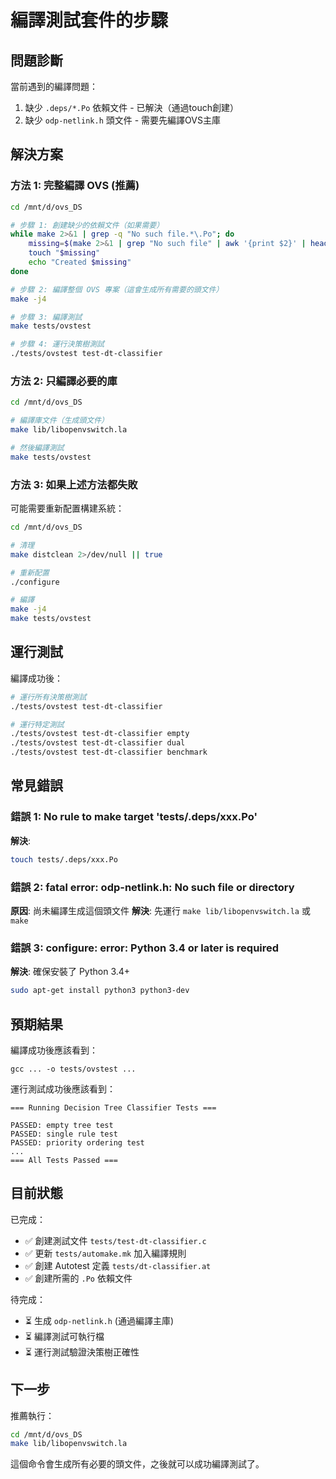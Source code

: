 # 編譯測試套件的步驟

## 問題診斷

當前遇到的編譯問題：
1. 缺少 `.deps/*.Po` 依賴文件 - 已解決（通過touch創建）
2. 缺少 `odp-netlink.h` 頭文件 - 需要先編譯OVS主庫

## 解決方案

### 方法 1: 完整編譯 OVS (推薦)

```bash
cd /mnt/d/ovs_DS

# 步驟 1: 創建缺少的依賴文件（如果需要）
while make 2>&1 | grep -q "No such file.*\.Po"; do 
    missing=$(make 2>&1 | grep "No such file" | awk '{print $2}' | head -1 | tr -d ':')
    touch "$missing"
    echo "Created $missing"
done

# 步驟 2: 編譯整個 OVS 專案（這會生成所有需要的頭文件）
make -j4

# 步驟 3: 編譯測試
make tests/ovstest

# 步驟 4: 運行決策樹測試
./tests/ovstest test-dt-classifier
```

### 方法 2: 只編譯必要的庫

```bash
cd /mnt/d/ovs_DS

# 編譯庫文件（生成頭文件）
make lib/libopenvswitch.la

# 然後編譯測試
make tests/ovstest
```

### 方法 3: 如果上述方法都失敗

可能需要重新配置構建系統：

```bash
cd /mnt/d/ovs_DS

# 清理
make distclean 2>/dev/null || true

# 重新配置
./configure

# 編譯
make -j4
make tests/ovstest
```

## 運行測試

編譯成功後：

```bash
# 運行所有決策樹測試
./tests/ovstest test-dt-classifier

# 運行特定測試
./tests/ovstest test-dt-classifier empty
./tests/ovstest test-dt-classifier dual
./tests/ovstest test-dt-classifier benchmark
```

## 常見錯誤

### 錯誤 1: No rule to make target 'tests/.deps/xxx.Po'
**解決**: 
```bash
touch tests/.deps/xxx.Po
```

### 錯誤 2: fatal error: odp-netlink.h: No such file or directory
**原因**: 尚未編譯生成這個頭文件
**解決**: 先運行 `make lib/libopenvswitch.la` 或 `make`

### 錯誤 3: configure: error: Python 3.4 or later is required
**解決**: 確保安裝了 Python 3.4+
```bash
sudo apt-get install python3 python3-dev
```

## 預期結果

編譯成功後應該看到：
```
gcc ... -o tests/ovstest ...
```

運行測試成功後應該看到：
```
=== Running Decision Tree Classifier Tests ===

PASSED: empty tree test
PASSED: single rule test
PASSED: priority ordering test
...
=== All Tests Passed ===
```

## 目前狀態

已完成：
- ✅ 創建測試文件 `tests/test-dt-classifier.c`
- ✅ 更新 `tests/automake.mk` 加入編譯規則
- ✅ 創建 Autotest 定義 `tests/dt-classifier.at`
- ✅ 創建所需的 `.Po` 依賴文件

待完成：
- ⏳ 生成 `odp-netlink.h` (通過編譯主庫)
- ⏳ 編譯測試可執行檔
- ⏳ 運行測試驗證決策樹正確性

## 下一步

推薦執行：
```bash
cd /mnt/d/ovs_DS
make lib/libopenvswitch.la
```

這個命令會生成所有必要的頭文件，之後就可以成功編譯測試了。
